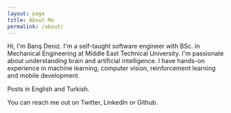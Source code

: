 ```yaml
---
layout: page
title: About Me
permalink: /about/
---
```


Hi, I'm Barιş Deniz. I'm a self-taught software engineer with BSc. in Mechanical Engineering at Middle East Technical University. I'm passionate about understanding brain and artificial intelligence. I have hands-on experience in machine learning, computer vision, reinforcement learning and mobile development. 

Posts in English and Turkish. 

You can reach me out on Twitter, LinkedIn or Github.


